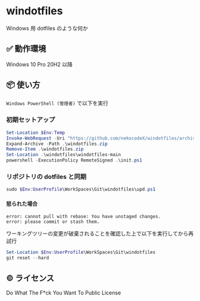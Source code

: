 # windotfiles

Windows 用 dotfiles のような何か

## ✅ 動作環境

Windows 10 Pro 20H2 以降

## 📦 使い方

`Windows PowerShell (管理者)` で以下を実行

### 初期セットアップ

```powershell
Set-Location $Env:Temp
Invoke-WebRequest -Uri "https://github.com/nekocodeX/windotfiles/archive/refs/heads/main.zip" -UseBasicParsing -OutFile "windotfiles.zip"
Expand-Archive -Path .\windotfiles.zip
Remove-Item .\windotfiles.zip
Set-Location .\windotfiles\windotfiles-main
powershell -ExecutionPolicy RemoteSigned .\init.ps1
```

### リポジトリの dotfiles と同期

```powershell
sudo $Env:UserProfile\WorkSpaces\Git\windotfiles\upd.ps1
```

#### 怒られた場合

```
error: cannot pull with rebase: You have unstaged changes.
error: please commit or stash them.
```

ワーキングツリーの変更が破棄されることを確認した上で以下を実行してから再試行

```powershell
Set-Location $Env:UserProfile\WorkSpaces\Git\windotfiles
git reset --hard
```

## ©️ ライセンス

Do What The F\*ck You Want To Public License
